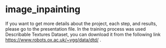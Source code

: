 # image_inpainting
If you want to get more details about the project, each step, and results, please go to the presentation file.
In the training process was used Describable Textures Dataset, you can download it from the following link https://www.robots.ox.ac.uk/~vgg/data/dtd/ .
